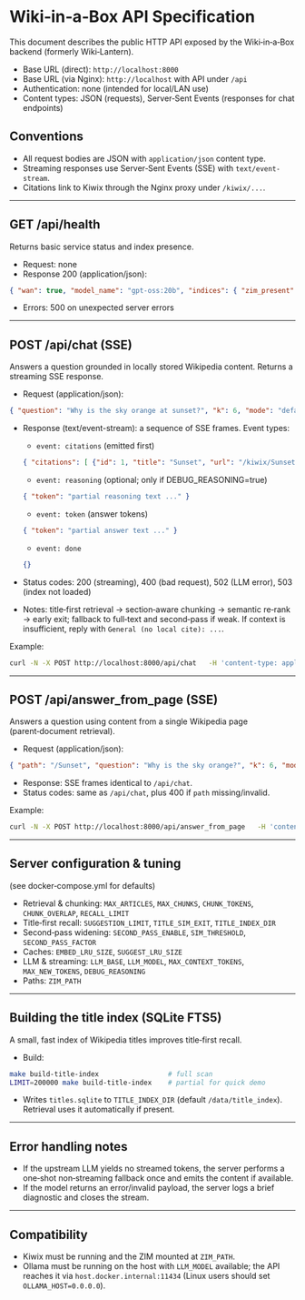 # Wiki‑in‑a‑Box API Specification

This document describes the public HTTP API exposed by the Wiki‑in‑a‑Box backend (formerly Wiki‑Lantern).

- Base URL (direct): `http://localhost:8000`
- Base URL (via Nginx): `http://localhost` with API under `/api`
- Authentication: none (intended for local/LAN use)
- Content types: JSON (requests), Server‑Sent Events (responses for chat endpoints)

## Conventions

- All request bodies are JSON with `application/json` content type.
- Streaming responses use Server‑Sent Events (SSE) with `text/event-stream`.
- Citations link to Kiwix through the Nginx proxy under `/kiwix/...`.

---

## GET /api/health

Returns basic service status and index presence.

- Request: none
- Response 200 (application/json):
```json
{ "wan": true, "model_name": "gpt-oss:20b", "indices": { "zim_present": true } }
```
- Errors: 500 on unexpected server errors

---

## POST /api/chat (SSE)

Answers a question grounded in locally stored Wikipedia content. Returns a streaming SSE response.

- Request (application/json):
```json
{ "question": "Why is the sky orange at sunset?", "k": 6, "mode": "default" }
```

- Response (text/event-stream): a sequence of SSE frames. Event types:
  - `event: citations` (emitted first)
  ```json
  { "citations": [ {"id": 1, "title": "Sunset", "url": "/kiwix/Sunset", "snippet": "..."} ] }
  ```
  - `event: reasoning` (optional; only if DEBUG_REASONING=true)
  ```json
  { "token": "partial reasoning text ..." }
  ```
  - `event: token` (answer tokens)
  ```json
  { "token": "partial answer text ..." }
  ```
  - `event: done`
  ```json
  {}
  ```

- Status codes: 200 (streaming), 400 (bad request), 502 (LLM error), 503 (index not loaded)
- Notes: title‑first retrieval → section‑aware chunking → semantic re‑rank → early exit; fallback to full‑text and second‑pass if weak. If context is insufficient, reply with `General (no local cite): ...`.

Example:
```bash
curl -N -X POST http://localhost:8000/api/chat   -H 'content-type: application/json'   -d '{"question":"Why is the sky orange at sunset?"}'
```

---

## POST /api/answer_from_page (SSE)

Answers a question using content from a single Wikipedia page (parent‑document retrieval).

- Request (application/json):
```json
{ "path": "/Sunset", "question": "Why is the sky orange?", "k": 6, "mode": "default" }
```
- Response: SSE frames identical to `/api/chat`.
- Status codes: same as `/api/chat`, plus 400 if `path` missing/invalid.

Example:
```bash
curl -N -X POST http://localhost:8000/api/answer_from_page   -H 'content-type: application/json'   -d '{"path":"/Sunset", "question":"Why is the sky orange?", "k":6}'
```

---

## Server configuration & tuning

(see docker‑compose.yml for defaults)

- Retrieval & chunking: `MAX_ARTICLES`, `MAX_CHUNKS`, `CHUNK_TOKENS`, `CHUNK_OVERLAP`, `RECALL_LIMIT`
- Title‑first recall: `SUGGESTION_LIMIT`, `TITLE_SIM_EXIT`, `TITLE_INDEX_DIR`
- Second‑pass widening: `SECOND_PASS_ENABLE`, `SIM_THRESHOLD`, `SECOND_PASS_FACTOR`
- Caches: `EMBED_LRU_SIZE`, `SUGGEST_LRU_SIZE`
- LLM & streaming: `LLM_BASE`, `LLM_MODEL`, `MAX_CONTEXT_TOKENS`, `MAX_NEW_TOKENS`, `DEBUG_REASONING`
- Paths: `ZIM_PATH`

---

## Building the title index (SQLite FTS5)

A small, fast index of Wikipedia titles improves title‑first recall.

- Build:
```bash
make build-title-index                 # full scan
LIMIT=200000 make build-title-index    # partial for quick demo
```
- Writes `titles.sqlite` to `TITLE_INDEX_DIR` (default `/data/title_index`). Retrieval uses it automatically if present.

---

## Error handling notes

- If the upstream LLM yields no streamed tokens, the server performs a one‑shot non‑streaming fallback once and emits the content if available.
- If the model returns an error/invalid payload, the server logs a brief diagnostic and closes the stream.

---

## Compatibility

- Kiwix must be running and the ZIM mounted at `ZIM_PATH`.
- Ollama must be running on the host with `LLM_MODEL` available; the API reaches it via `host.docker.internal:11434` (Linux users should set `OLLAMA_HOST=0.0.0.0`).
